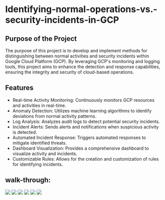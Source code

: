 # Identifying-normal-operations-vs.-security-incidents-in-GCP

## Purpose of the Project

The purpose of this project is to develop and implement methods for distinguishing between normal activities and security incidents within Google Cloud Platform (GCP). By leveraging GCP's monitoring and logging tools, this project aims to enhance the detection and response capabilities, ensuring the integrity and security of cloud-based operations.

## Features

- Real-time Activity Monitoring: Continuously monitors GCP resources and activities in real-time.
- Anomaly Detection: Utilizes machine learning algorithms to identify deviations from normal activity patterns.
- Log Analysis: Analyzes audit logs to detect potential security incidents.
- Incident Alerts: Sends alerts and notifications when suspicious activity is detected.
- Automated Incident Response: Triggers automated responses to mitigate identified threats.
- Dashboard Visualization: Provides a comprehensive dashboard to visualize activity and incidents.
- Customizable Rules: Allows for the creation and customization of rules for identifying incidents.

## walk-through:
<img src="https://imgur.com/7lwHPze.png">
<img src="https://imgur.com/ToLfz5h.png">
<img src="https://imgur.com/0anV4UB.png">
<img src="https://imgur.com/5LLW2j8.png">
<img src="https://imgur.com/ng6oYDM.png">
<img src="https://imgur.com/DJ8eqvn.png">
